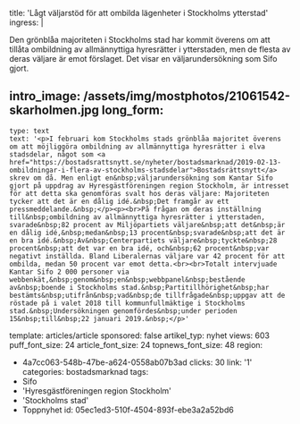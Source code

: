 title: 'Lågt väljarstöd för att ombilda lägenheter i Stockholms ytterstad'
ingress: |
  <p>Den grönblåa majoriteten i Stockholms stad har kommit överens om att tillåta ombildning av allmännyttiga hyresrätter i ytterstaden, men de flesta av deras väljare är emot förslaget. Det visar en väljarundersökning som Sifo gjort.
  </p>
  
intro_image: /assets/img/mostphotos/21061542-skarholmen.jpg
long_form:
  -
    type: text
    text: '<p>I februari kom Stockholms stads grönblåa majoritet överens om att möjliggöra ombildning av allmännyttiga hyresrätter i elva stadsdelar, något som <a href="https://bostadsrattsnytt.se/nyheter/bostadsmarknad/2019-02-13-ombildningar-i-flera-av-stockholms-stadsdelar">Bostadsrättsnytt</a> skrev om då. Men enligt en&nbsp;väljarundersökning som Kantar Sifo gjort på uppdrag av Hyresgästföreningen region Stockholm, är intresset för att detta ska genomföras svalt hos deras väljare: Majoriteten tycker att det är en dålig idé.&nbsp;Det framgår av ett pressmeddelande.&nbsp;</p><p><br>På frågan om deras inställning till&nbsp;ombildning av allmännyttiga hyresrätter i ytterstaden, svarade&nbsp;82 procent av Miljöpartiets väljare&nbsp;att det&nbsp;är en dålig idé,&nbsp;medan&nbsp;13 procent&nbsp;svarade&nbsp;att det är en bra idé.&nbsp;Av&nbsp;Centerpartiets väljare&nbsp;tyckte&nbsp;28 procent&nbsp;att det var en bra idé, och&nbsp;62 procent&nbsp;var negativt inställda. Bland Liberalernas väljare var 42 procent för att ombilda, medan 50 procent var emot detta.<br><br>Totalt intervjuade Kantar Sifo 2 000 personer via webbenkät,&nbsp;genom&nbsp;en&nbsp;webbpanel&nbsp;bestående av&nbsp;boende i Stockholms stad.&nbsp;Partitillhörighet&nbsp;har bestämts&nbsp;utifrån&nbsp;vad&nbsp;de tillfrågade&nbsp;uppgav att de röstade på i valet 2018 till kommunfullmäktige i Stockholms stad.&nbsp;Undersökningen genomfördes&nbsp;under perioden 15&nbsp;till&nbsp;22 januari 2019.&nbsp;</p>'
template: articles/article
sponsored: false
artikel_typ: nyhet
views: 603
puff_font_size: 24
article_font_size: 24
topnews_font_size: 48
region:
  - 4a7cc063-548b-47be-a624-0558ab07b3ad
clicks: 30
link: '1'
categories: bostadsmarknad
tags:
  - Sifo
  - 'Hyresgästföreningen region Stockholm'
  - 'Stockholms stad'
  - Toppnyhet
id: 05ec1ed3-510f-4504-893f-ebe3a2a52bd6
